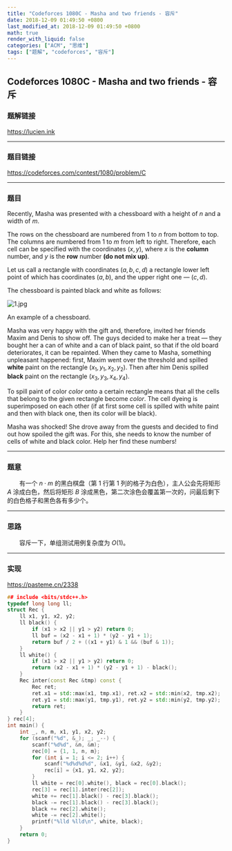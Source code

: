 ```yaml
---
title: "Codeforces 1080C - Masha and two friends - 容斥"
date: 2018-12-09 01:49:50 +0800
last_modified_at: 2018-12-09 01:49:50 +0800
math: true
render_with_liquid: false
categories: ["ACM", "思维"]
tags: ["题解", "codeforces", "容斥"]
---
```


## Codeforces 1080C - Masha and two friends - 容斥

### 题解链接

https://lucien.ink

---
### 题目链接

https://codeforces.com/contest/1080/problem/C

---
### 题目

Recently, Masha was presented with a chessboard with a height of $n$ and a width of $m$.

The rows on the chessboard are numbered from $1$ to $n$ from bottom to top. The columns are numbered from $1$ to $m$ from left to right. Therefore, each cell can be specified with the coordinates $(x,y)$, where $x$ is the **column** number, and $y$ is the **row** number **(do not mix up)**.

Let us call a rectangle with coordinates $(a,b,c,d)$ a rectangle lower left point of which has coordinates $(a,b)$, and the upper right one — $(c,d)$.

The chessboard is painted black and white as follows:

![1.jpg](https://codeforces.com/predownloaded/63/c6/63c6cf1592f602dd174d1684054e14ab9800789b.png)

An example of a chessboard.

Masha was very happy with the gift and, therefore, invited her friends Maxim and Denis to show off. The guys decided to make her a treat — they bought her a can of white and a can of black paint, so that if the old board deteriorates, it can be repainted. When they came to Masha, something unpleasant happened: first, Maxim went over the threshold and spilled **white** paint on the rectangle $(x_1,y_1,x_2,y_2)$. Then after him Denis spilled **black** paint on the rectangle $(x_3,y_3,x_4,y_4)$.

To spill paint of color $color$ onto a certain rectangle means that all the cells that belong to the given rectangle become $color$. The cell dyeing is superimposed on each other (if at first some cell is spilled with white paint and then with black one, then its color will be black).

Masha was shocked! She drove away from the guests and decided to find out how spoiled the gift was. For this, she needs to know the number of cells of white and black color. Help her find these numbers!

---
### 题意

&emsp;&emsp;有一个 $n \cdot m$ 的黑白棋盘（第 $1$ 行第 $1$ 列的格子为白色），主人公会先将矩形 $A$ 涂成白色，然后将矩形 $B$ 涂成黑色，第二次涂色会覆盖第一次的，问最后剩下的白色格子和黑色各有多少个。

---
### 思路

&emsp;&emsp;容斥一下，单组测试用例复杂度为 $O(1)$。

---
### 实现

https://pasteme.cn/2338

```cpp
## include <bits/stdc++.h>
typedef long long ll;
struct Rec {
    ll x1, y1, x2, y2;
    ll black() {
        if (x1 > x2 || y1 > y2) return 0;
        ll buf = (x2 - x1 + 1) * (y2 - y1 + 1);
        return buf / 2 + ((x1 + y1) & 1 && (buf & 1));
    }
    ll white() {
        if (x1 > x2 || y1 > y2) return 0;
        return (x2 - x1 + 1) * (y2 - y1 + 1) - black();
    }
    Rec inter(const Rec &tmp) const {
        Rec ret;
        ret.x1 = std::max(x1, tmp.x1), ret.x2 = std::min(x2, tmp.x2);
        ret.y1 = std::max(y1, tmp.y1), ret.y2 = std::min(y2, tmp.y2);
        return ret;
    }
} rec[4];
int main() {
    int _, n, m, x1, y1, x2, y2;
    for (scanf("%d", &_); _; _--) {
        scanf("%d%d", &n, &m);
        rec[0] = {1, 1, n, m};
        for (int i = 1; i <= 2; i++) {
            scanf("%d%d%d%d", &x1, &y1, &x2, &y2);
            rec[i] = {x1, y1, x2, y2};
        }
        ll white = rec[0].white(), black = rec[0].black();
        rec[3] = rec[1].inter(rec[2]);
        white += rec[1].black() - rec[3].black();
        black -= rec[1].black() - rec[3].black();
        black += rec[2].white();
        white -= rec[2].white();
        printf("%lld %lld\n", white, black);
    }
    return 0;
}
```